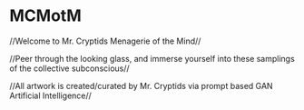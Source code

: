 # MCMotM
//Welcome to Mr. Cryptids Menagerie of the Mind//
 
//Peer through the looking glass, and immerse yourself into these samplings of the collective subconscious//

//All artwork is created/curated by Mr. Cryptids via prompt based GAN Artificial Intelligence//
